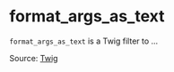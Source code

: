 # format_args_as_text

`format_args_as_text` is a Twig filter to ...


Source: [Twig](https://twig.symfony.com/format_args_as_text)